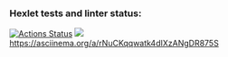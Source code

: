 ### Hexlet tests and linter status:
[![Actions Status](https://github.com/random-men/python-project-49/workflows/hexlet-check/badge.svg)](https://github.com/random-men/python-project-49/actions)
<a href="https://codeclimate.com/github/random-men/python-project-49/maintainability"><img src="https://api.codeclimate.com/v1/badges/0163c62caee654b5962e/maintainability" /></a>
https://asciinema.org/a/rNuCKqqwatk4dIXzANgDR875S
